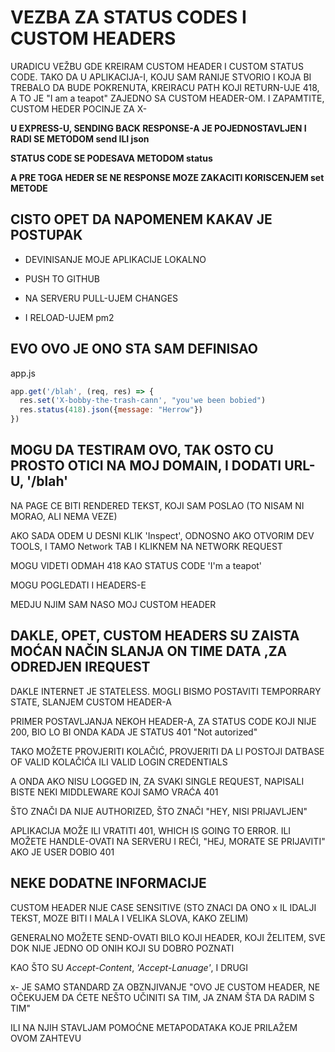 # VEZBA ZA STATUS CODES I CUSTOM HEADERS

URADICU VEŽBU GDE KREIRAM CUSTOM HEADER I CUSTOM STATUS CODE. TAKO DA U APLIKACIJA-I, KOJU SAM RANIJE STVORIO I KOJA BI TREBALO DA BUDE POKRENUTA, KREIRACU PATH KOJI RETURN-UJE 418, A TO JE "I am a teapot" ZAJEDNO SA CUSTOM HEADER-OM. I ZAPAMTITE, CUSTOM HEDER POCINJE ZA X-

**U EXPRESS-U, SENDING BACK RESPONSE-A JE POJEDNOSTAVLJEN I RADI SE METODOM send ILI json**

**STATUS CODE SE PODESAVA METODOM status**

**A PRE TOGA HEDER SE NE RESPONSE MOZE ZAKACITI KORISCENJEM set METODE**

## CISTO OPET DA NAPOMENEM KAKAV JE POSTUPAK

- DEVINISANJE MOJE APLIKACIJE LOKALNO

- PUSH TO GITHUB

- NA SERVERU PULL-UJEM CHANGES

- I RELOAD-UJEM pm2

## EVO OVO JE ONO STA SAM DEFINISAO

app.js

```javascript
app.get('/blah', (req, res) => {
  res.set('X-bobby-the-trash-cann', "you'we been bobied")
  res.status(418).json({message: "Herrow"})
})
```

## MOGU DA TESTIRAM OVO, TAK OSTO CU PROSTO OTICI NA MOJ DOMAIN, I DODATI URL-U, '/blah'

NA PAGE CE BITI RENDERED TEKST, KOJI SAM POSLAO (TO NISAM NI MORAO, ALI NEMA VEZE)

AKO SADA ODEM U DESNI KLIK 'Inspect', ODNOSNO AKO OTVORIM DEV TOOLS, I TAMO Network TAB I KLIKNEM NA NETWORK REQUEST

MOGU VIDETI ODMAH 418 KAO STATUS CODE 'I'm a teapot'

MOGU POGLEDATI I HEADERS-E

MEDJU NJIM SAM NASO MOJ CUSTOM HEADER

## DAKLE, OPET, CUSTOM HEADERS SU ZAISTA MOĆAN NAČIN SLANJA ON TIME DATA ,ZA ODREDJEN IREQUEST

DAKLE INTERNET JE STATELESS. MOGLI BISMO POSTAVITI TEMPORRARY STATE, SLANJEM CUSTOM HEADER-A

PRIMER POSTAVLJANJA NEKOH HEADER-A, ZA STATUS CODE KOJI NIJE 200, BIO LO BI ONDA KADA JE STATUS 401 "Not autorized"

TAKO MOŽETE PROVJERITI KOLAČIĆ, PROVJERITI DA LI POSTOJI DATBASE OF VALID KOLAČIĆA ILI VALID LOGIN CREDENTIALS

A ONDA AKO NISU LOGGED IN, ZA SVAKI SINGLE REQUEST, NAPISALI BISTE NEKI MIDDLEWARE KOJI SAMO VRAĆA 401

ŠTO ZNAČI DA NIJE AUTHORIZED, ŠTO ZNAČI "HEY, NISI PRIJAVLJEN"

APLIKACIJA MOŽE ILI VRATITI 401, WHICH IS GOING TO ERROR. ILI MOŽETE HANDLE-OVATI NA SERVERU I REĆI, "HEJ, MORATE SE PRIJAVITI" AKO JE USER DOBIO 401 

## NEKE DODATNE INFORMACIJE

CUSTOM HEADER NIJE CASE SENSITIVE (STO ZNACI DA ONO x IL IDALJI TEKST, MOZE BITI I MALA I VELIKA SLOVA, KAKO ZELIM)

GENERALNO MOŽETE SEND-OVATI BILO KOJI HEADER, KOJI ŽELITEM, SVE DOK NIJE JEDNO OD ONIH KOJI SU DOBRO POZNATI

KAO ŠTO SU *Accept-Content*, *'Accept-Lanuage'*, I DRUGI

x- JE SAMO STANDARD ZA OBZNJIVANJE "OVO JE CUSTOM HEADER, NE OČEKUJEM DA ĆETE NEŠTO UČINITI SA TIM, JA ZNAM ŠTA DA RADIM S TIM"

ILI NA NJIH STAVLJAM POMOĆNE METAPODATAKA KOJE PRILAŽEM OVOM ZAHTEVU
